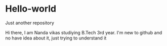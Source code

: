 # Hello-world
Just another repository

Hi there,
I am Nanda vikas studiying B.Tech 3rd year.
I'm new to github and no have idea about it, just trying to understand it
